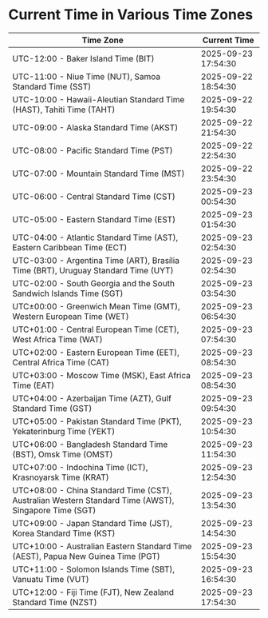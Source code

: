 # Current Time in Various Time Zones

| Time Zone | Current Time |
|-----------|--------------|
| UTC-12:00 - Baker Island Time (BIT) | 2025-09-23 17:54:30 |
| UTC-11:00 - Niue Time (NUT), Samoa Standard Time (SST) | 2025-09-22 18:54:30 |
| UTC-10:00 - Hawaii-Aleutian Standard Time (HAST), Tahiti Time (TAHT) | 2025-09-22 19:54:30 |
| UTC-09:00 - Alaska Standard Time (AKST) | 2025-09-22 21:54:30 |
| UTC-08:00 - Pacific Standard Time (PST) | 2025-09-22 22:54:30 |
| UTC-07:00 - Mountain Standard Time (MST) | 2025-09-22 23:54:30 |
| UTC-06:00 - Central Standard Time (CST) | 2025-09-23 00:54:30 |
| UTC-05:00 - Eastern Standard Time (EST) | 2025-09-23 01:54:30 |
| UTC-04:00 - Atlantic Standard Time (AST), Eastern Caribbean Time (ECT) | 2025-09-23 02:54:30 |
| UTC-03:00 - Argentina Time (ART), Brasília Time (BRT), Uruguay Standard Time (UYT) | 2025-09-23 02:54:30 |
| UTC-02:00 - South Georgia and the South Sandwich Islands Time (SGT) | 2025-09-23 03:54:30 |
| UTC±00:00 - Greenwich Mean Time (GMT), Western European Time (WET) | 2025-09-23 06:54:30 |
| UTC+01:00 - Central European Time (CET), West Africa Time (WAT) | 2025-09-23 07:54:30 |
| UTC+02:00 - Eastern European Time (EET), Central Africa Time (CAT) | 2025-09-23 08:54:30 |
| UTC+03:00 - Moscow Time (MSK), East Africa Time (EAT) | 2025-09-23 08:54:30 |
| UTC+04:00 - Azerbaijan Time (AZT), Gulf Standard Time (GST) | 2025-09-23 09:54:30 |
| UTC+05:00 - Pakistan Standard Time (PKT), Yekaterinburg Time (YEKT) | 2025-09-23 10:54:30 |
| UTC+06:00 - Bangladesh Standard Time (BST), Omsk Time (OMST) | 2025-09-23 11:54:30 |
| UTC+07:00 - Indochina Time (ICT), Krasnoyarsk Time (KRAT) | 2025-09-23 12:54:30 |
| UTC+08:00 - China Standard Time (CST), Australian Western Standard Time (AWST), Singapore Time (SGT) | 2025-09-23 13:54:30 |
| UTC+09:00 - Japan Standard Time (JST), Korea Standard Time (KST) | 2025-09-23 14:54:30 |
| UTC+10:00 - Australian Eastern Standard Time (AEST), Papua New Guinea Time (PGT) | 2025-09-23 15:54:30 |
| UTC+11:00 - Solomon Islands Time (SBT), Vanuatu Time (VUT) | 2025-09-23 16:54:30 |
| UTC+12:00 - Fiji Time (FJT), New Zealand Standard Time (NZST) | 2025-09-23 17:54:30 |
